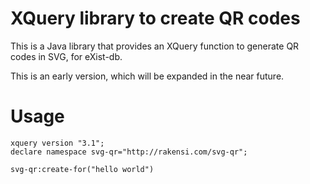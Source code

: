 # XQuery library to create QR codes

This is a Java library that provides an XQuery function to generate QR codes in SVG, for eXist-db.

This is an early version, which will be expanded in the near future.

# Usage

```
xquery version "3.1";
declare namespace svg-qr="http://rakensi.com/svg-qr";

svg-qr:create-for("hello world")
```
